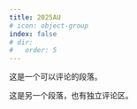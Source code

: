 ```yaml
---
title: 2025AU
# icon: object-group
index: false
# dir:
#   order: 5
---
```



这是一个可以评论的段落。

这是另一个段落，也有独立评论区。

<Catalog/>
